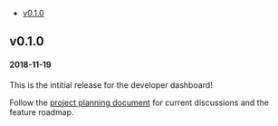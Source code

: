   - [v0.1.0](#v010)

## v0.1.0
#### 2018-11-19

This is the intitial release for the developer dashboard!

Follow the [project planning document](https://docs.google.com/document/d/1Dmk0DHY_-xVqhZOK8xOtx8x4F9QvxRHcuQhrPwutep8/) for current discussions and the feature roadmap.
